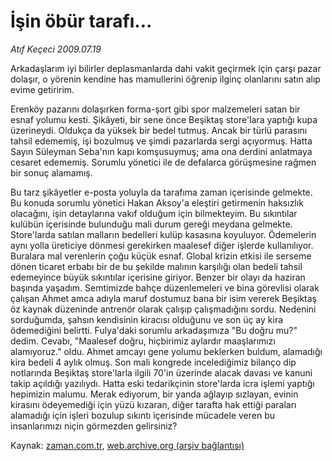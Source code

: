 # İşin öbür tarafı...

*Atıf Keçeci 2009.07.19*

<tr><td class="metin" colspan="2" style="padding-top: 20px; padding-left: 5px; padding-right: 10px;">Arkadaşlarım iyi bilirler deplasmanlarda dahi vakit geçirmek için çarşı pazar dolaşır, o yörenin kendine has mamullerini öğrenip ilginç olanlarını satın alıp evime getiririm.</td></tr><tr><td class="metin" colspan="2" style="padding-top: 20px; padding-left: 5px; padding-right: 10px;"><p>Erenköy pazarını dolaşırken forma-şort gibi spor malzemeleri satan bir esnaf yolumu kesti. Şikâyeti, bir sene önce Beşiktaş store'lara yaptığı kupa üzerineydi. Oldukça da yüksek bir bedel tutmuş. Ancak bir türlü parasını tahsil edememiş, işi bozulmuş ve şimdi pazarlarda sergi açıyormuş. Hatta Sayın Süleyman Seba'nın kapı komşusuymuş; ama ona derdini anlatmaya cesaret edememiş. Sorumlu yönetici ile de defalarca görüşmesine rağmen bir sonuç alamamış.
<p> Bu tarz şikâyetler e-posta yoluyla da tarafıma zaman içerisinde gelmekte. Bu konuda sorumlu yönetici Hakan Aksoy'a eleştiri getirmenin haksızlık olacağını, işin detaylarına vakıf olduğum için bilmekteyim. Bu sıkıntılar kulübün içerisinde bulunduğu mali durum gereği meydana gelmekte. Store'larda satılan malların bedelleri kulüp kasasına koyuluyor. Ödemelerin aynı yolla üreticiye dönmesi gerekirken maalesef diğer işlerde kullanılıyor. Buralara mal verenlerin çoğu küçük esnaf. Global krizin etkisi ile serseme dönen ticaret erbabı bir de bu şekilde malının karşılığı olan bedeli tahsil edemeyince büyük sıkıntılar içerisine giriyor. Benzer bir olayı da haziran başında yaşadım. Semtimizde bahçe düzenlemeleri ve bina görevlisi olarak çalışan Ahmet amca adıyla maruf dostumuz bana bir isim vererek Beşiktaş öz kaynak düzeninde antrenör olarak çalışıp çalışmadığını sordu. Nedenini sorduğumda, şahsın kendisinin kiracısı olduğunu ve son üç ay kira ödemediğini belirtti. Fulya'daki sorumlu arkadaşımıza "Bu doğru mu?" dedim. Cevabı, "Maalesef doğru, hiçbirimiz aylardır maaşlarımızı alamıyoruz." oldu. Ahmet amcayı gene yolumu beklerken buldum, alamadığı kira bedeli 4 aylık olmuş. Son mali kongrede incelediğimiz bilanço dip notlarında Beşiktaş store'larla ilgili 70'in üzerinde alacak davası ve kanuni takip açıldığı yazılıydı. Hatta eski tedarikçinin store'larda icra işlemi yaptığı hepimizin malumu. Merak ediyorum, bir yanda ağlayıp sızlayan, evinin kirasını ödeyemediği için yüzü kızaran, diğer tarafta hak ettiği paraları alamadığı için işleri bozulup sıkıntı içerisinde mücadele veren bu insanlarımızı niçin görmezden gelirsiniz?<br/></p></p></td></tr>

Kaynak: [zaman.com.tr](http://zaman.com.tr/yazar.do?yazino=871026), [web.archive.org (arşiv bağlantısı)](http://web.archive.org/web/20090923101416/http://www.zaman.com.tr:80/yazar.do?yazino=871026)
